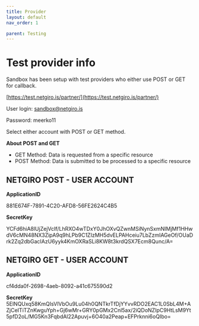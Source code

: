 ```yaml
---
title: Provider
layout: default
nav_order: 1

parent: Testing
---
```


# Test provider info

Sandbox has been setup with test providers who either use POST or GET for callback.

[https://test.netgiro.is/partner/](https://test.netgiro.is/partner/)

User login: sandbox@netgiro.is

Password: meerko11

Select either account with POST or GET method. 

**About POST and GET**

   - GET Method: Data is requested from a specific resource
   - POST Method: Data is submitted to be processed to a specific resource

## NETGIRO POST - USER ACCOUNT

**ApplicationID**

881E674F-7891-4C20-AFD8-56FE2624C4B5

**SecretKey**

YCFd6hiA8lUjZejVcIf/LhRXO4wTDxY0JhOXvQZwnMSiNynSxmNIMjMf1HHwdV6cMN48NX3ZipA9q9hLPb9C1ZIzMH5dvELPAHceiu7LbZzmIAGeOf/OUaDrk2Zq2dbGacIAzU6yyk4KmOXRaSLi8KW8t3krdQSX7Ecm8Qunc/A=

## NETGIRO GET - USER ACCOUNT

**ApplicationID**

cf4dda0f-2698-4aeb-8092-a41c675590d2

**SecretKey**
5ElNQUxq58KmQIsVlVbOu9Lu04h0QNTkrTfDjYYvvRDO2EAC1L0SbL4M+AZjCeITiTZnKwguYph+Gj6wMr+GRY0pGMx2Cnl5ax/2iQDoNZIpC9HtLsM9Yt5pfD2oL/MG5Kn3FqbdAl22Apuvj+6O40a2Peap+EFPrknni6oQIbo=